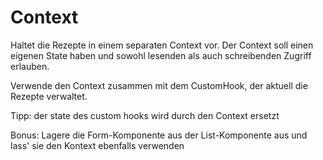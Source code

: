 # Context

Haltet die Rezepte in einem separaten Context vor.
Der Context soll einen eigenen State haben und sowohl lesenden als auch schreibenden Zugriff erlauben.

Verwende den Context zusammen mit dem CustomHook, der aktuell die Rezepte verwaltet.

Tipp: der state des custom hooks wird durch den Context ersetzt

Bonus: Lagere die Form-Komponente aus der List-Komponente aus und lass' sie den Kontext ebenfalls verwenden
